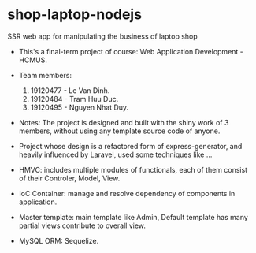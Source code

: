 # shop-laptop-nodejs
SSR web app for manipulating the business of laptop shop

* This's a final-term project of course: Web Application Development - HCMUS.
* Team members:
	1. 19120477 - Le Van Dinh.
	2. 19120484 - Tram Huu Duc.
	3. 19120495 - Nguyen Nhat Duy.

* Notes: The project is designed and built with the shiny work of 3 members, without using any template source code of anyone.

* Project whose design is a refactored form of express-generator, and heavily influenced by Laravel, used some techniques like ...

* HMVC: includes multiple modules of functionals, each of them consist of their Controler, Model, View.
* IoC Container: manage and resolve dependency of components in application.
* Master template: main template like Admin, Default template has many partial views contribute to overall view.
* MySQL ORM: Sequelize.
